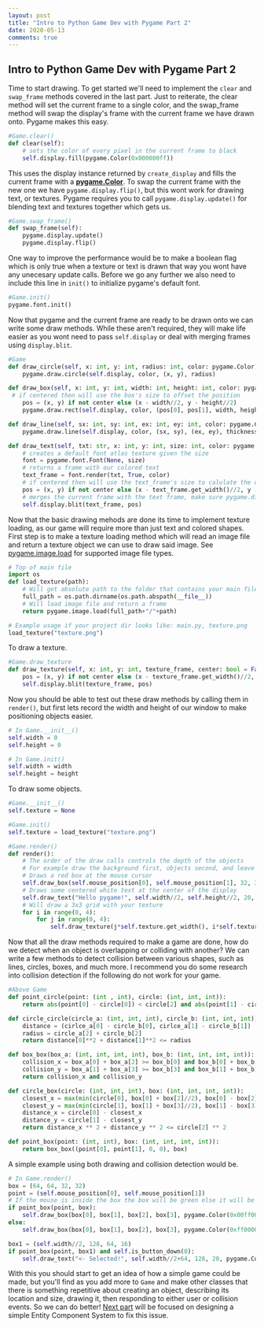```yaml
---
layout: post
title: "Intro to Python Game Dev with Pygame Part 2"
date: 2020-05-13
comments: true
---
```


## Intro to Python Game Dev with Pygame Part 2

Time to start drawing. To get started we'll need to implement the `clear` and `swap_frame` methods covered in the last part. Just to reiterate, the clear method will set the current frame to a single color, and the swap_frame method will swap the display's frame with the current frame we have drawn onto. Pygame makes this easy.  

```python
#Game.clear()
def clear(self):
    # sets the color of every pixel in the current frame to black 
    self.display.fill(pygame.Color(0x000000ff))
```

This uses the display instance returned by `create_display` and fills the current frame with a **[pygame.Color](https://www.pygame.org/docs/ref/color.html)**. To swap the current frame with the new one we have `pygame.display.flip()`, but this wont work for drawing text, or textures. Pygame requires you to call `pygame.display.update()` for blending text and textures together which gets us.

```python
#Game.swap_frame()
def swap_frame(self):
    pygame.display.update()
    pygame.display.flip()
```

One way to improve the performance would be to make a boolean flag which is only true when a texture or text is drawn that way you wont have any unecesary update calls. Before we go any further we also need to include this line in `init()` to initialize pygame's default font.

```python
#Game.init()
pygame.font.init()
```

Now that pygame and the current frame are ready to be drawn onto we can write some draw methods. While these aren't required, they will make life easier as you wont need to pass `self.display` or deal with merging frames using `display.blit`. 

```python
#Game
def draw_circle(self, x: int, y: int, radius: int, color: pygame.Color):
    pygame.draw.circle(self.display, color, (x, y), radius)

def draw_box(self, x: int, y: int, width: int, height: int, color: pygame.Color, bool: center = False):
 # if centered then will use the box's size to offset the position
    pos = (x, y) if not center else (x - width//2, y - height//2)
    pygame.draw.rect(self.display, color, (pos[0], pos[1], width, height))

def draw_line(self, sx: int, sy: int, ex: int, ey: int, color: pygame.Color, thickness: int = 1):
    pygame.draw.line(self.display, color, (sx, sy), (ex, ey), thickness)

def draw_text(self, txt: str, x: int, y: int, size: int, color: pygame.Color, center: bool = False):
    # creates a default font atlas texture given the size
    font = pygame.font.Font(None, size)
    # returns a frame with our colored text   
    text_frame = font.render(txt, True, color)
    # if centered then will use the text_frame's size to calulate the offset
    pos = (x, y) if not center else (x - text_frame.get_width()//2, y - text_frame.get_height()//2)
    # merges the current frame with the text frame, make sure pygame.display.update is called
    self.display.blit(text_frame, pos)
```

Now that the basic drawing mehods are done its time to implement texture loading, as our game will require more than just text and colored shapes. First step is to make a texture loading method which will read an image file and return a texture object we can use to draw said image. See [pygame.image.load](https://www.pygame.org/docs/ref/image.html#pygame.image.load) for supported image file types.

```python
# Top of main file
import os
def load_texture(path):
    # Will get absolute path to the folder that contains your main file
    full_path = os.path.dirname(os.path.abspath(__file__))
    # Will load image file and return a frame
    return pygame.image.load(full_path+"/"+path)

# Example usage if your project dir looks like: main.py, texture.png
load_texture("texture.png")
```

To draw a texture.

```python
#Game.draw_texture
def draw_texture(self, x: int, y: int, texture_frame, center: bool = False):
    pos = (x, y) if not center else (x - texture_frame.get_width()//2, y - texture_frame.get_height()//2)
    self.display.blit(texture_frame, pos)
```

Now you should be able to test out these draw methods by calling them in `render()`, but first lets record the width and height of our window to make positioning objects easier.

```python
# In Game.__init__()
self.width = 0
self.height = 0

# In Game.init()
self.width = width
self.height = height
```

To draw some objects.

```python
#Game.__init__()
self.texture = None

#Game.init()
self.texture = load_texture("texture.png")

#Game.render()
def render():
    # The order of the draw calls controls the depth of the objects
    # For example draw the background first, objects second, and leave the user interface to last
    # Draws a red box at the mouse cursor
    self.draw_box(self.mouse_position[0], self.mouse_position[1], 32, 32, pygame.Color(0xff0000ff))
    # Draws some centered white text at the center of the display 
    self.draw_text("Hello pygame!", self.width//2, self.height//2, 20, pygame.Color(0xffffffff), True)
    # Will draw a 3x3 grid with your texture 
    for i in range(0, 4):
        for j in range(0, 4):
            self.draw_texture(j*self.texture.get_width(), i*self.texture.get_height(), self.texture, True)
```

Now that all the draw methods required to make a game are done, how do we detect when an object is overlapping or colliding with another? We can write a few methods to detect collision between various shapes, such as lines, circles, boxes, and much more. I recommend you do some research into collision detection if the following do not work for your game. 

```python
#Above Game
def point_circle(point: (int , int), circle: (int, int, int)):
    return abs(point[0] - circle[0]) < circle[2] and abs(point[1] - circle[1]) < circle[2]

def circle_circle(circle_a: (int, int, int), circle_b: (int, int, int)):
    distance = (cirlce_a[0] - circle_b[0], cirlce_a[1] - circle_b[1])
    radius = circle_a[2] + circle_b[2]
    return distance[0]**2 + distance[1]**2 <= radius

def box_box(box_a: (int, int, int, int), box_b: (int, int, int, int)):
    collision_x = box_a[0] + box_a[2] >= box_b[0] and box_b[0] + box_b[2] >= box_a[0]
    collision_y = box_a[1] + box_a[3] >= box_b[3] and box_b[1] + box_b[3] >= box_a[1]
    return collision_x and collision_y

def circle_box(circle: (int, int, int), box: (int, int, int, int)):
    closest_x = max(min(circle[0], box[0] + box[2]//2), box[0] - box[2]//2)
    closest_y = max(min(circle[1], box[1] + box[3]//2), box[1] - box[3]//2)
    distance_x = circle[0] - closest_x
    distance_y = circle[1] - closest_y
    return distance_x ** 2 + distance_y ** 2 <= circle[2] ** 2

def point_box(point: (int, int), box: (int, int, int, int)):
    return box_box((point[0], point[1], 0, 0), box)
```

A simple example using both drawing and collision detection would be.

```python
# In Game.render()
box = (64, 64, 32, 32)
point = (self.mouse_position[0], self.mouse_position[1])
# If the mouse is inside the box the box will be green else it will be red
if point_box(point, box):
    self.draw_box(box[0], box[1], box[2], box[3], pygame.Color(0x00ff00ff))
else:
    self.draw_box(box[0], box[1], box[2], box[3], pygame.Color(0xff0000ff))

box1 = (self.width//2, 128, 64, 16)
if point_box(point, box1) and self.is_button_down(0):
    self.draw_text("<- Selected!", self.width//2+64, 128, 20, pygame.Color(0xffffffff))
```

With this you should start to get an idea of how a simple game could be made, but you'll find as you add more to `Game` and make other classes that there is something repetitive about creating an object, describing its location and size, drawing it, then responding to either user or collision events. So we can do better! [Next part](https://threefourseven.github.io/blog/2020/05/14/intro-to-python-game-dev-p3) will be focused on designing a simple Entity Component System to fix this issue.